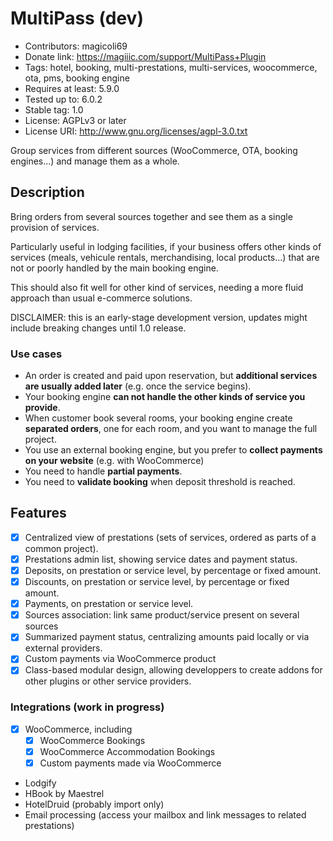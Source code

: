 # MultiPass (dev)

- Contributors: magicoli69
- Donate link: https://magiiic.com/support/MultiPass+Plugin
- Tags: hotel, booking, multi-prestations, multi-services, woocommerce, ota, pms, booking engine
- Requires at least: 5.9.0
- Tested up to: 6.0.2
- Stable tag: 1.0
- License: AGPLv3 or later
- License URI: http://www.gnu.org/licenses/agpl-3.0.txt

Group services from different sources (WooCommerce, OTA, booking engines...) and manage them as a whole.

## Description

Bring orders from several sources together and see them as a single provision of services.

Particularly useful in lodging facilities, if your business offers other kinds of services (meals, vehicule rentals, merchandising, local products...) that are not or poorly handled by the main booking engine.

This should also fit well for other kind of services, needing a more fluid approach than usual e-commerce solutions.

DISCLAIMER: this is an early-stage development version, updates might include breaking changes until 1.0 release.

### Use cases

- An order is created and paid upon reservation, but **additional services are usually added later** (e.g. once the service begins).
- Your booking engine **can not handle the other kinds of service you provide**.
- When customer book several rooms, your booking engine create **separated orders**, one for each room, and you want to manage the full project.
- You use an external booking engine, but you prefer to **collect payments on your website** (e.g. with WooCommerce)
- You need to handle **partial payments**.
- You need to **validate booking** when deposit threshold is reached.

## Features

- [x] Centralized view of prestations (sets of services, ordered as parts of a common project).
- [x] Prestations admin list, showing service dates and payment status.
- [x] Deposits, on prestation or service level, by percentage or fixed amount.
- [x] Discounts, on prestation or service level, by percentage or fixed amount.
- [x] Payments, on prestation or service level.
- [x] Sources association: link same product/service present on several sources
- [x] Summarized payment status, centralizing amounts paid locally or via external providers.
- [x] Custom payments via WooCommerce product
- [x] Class-based modular design, allowing developpers to create addons for other plugins or other service providers.

### Integrations (work in progress)

- [x] WooCommerce, including
  - [x] WooCommerce Bookings
  - [x] WooCommerce Accommodation Bookings
  - [x] Custom payments made via WooCommerce
- Lodgify
- HBook by Maestrel
- HotelDruid (probably import only)
- Email processing (access your mailbox and link messages to related prestations)

